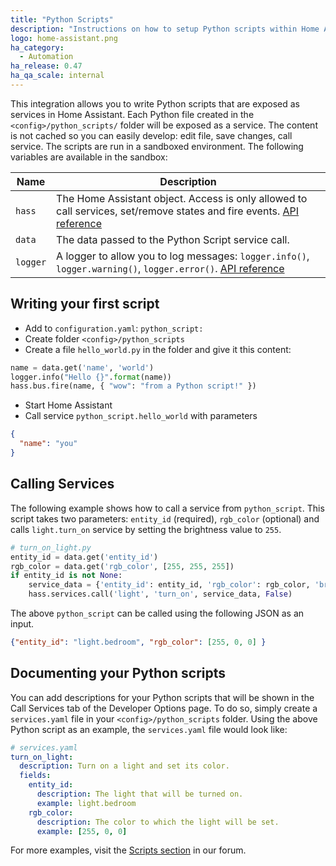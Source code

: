 ```yaml
---
title: "Python Scripts"
description: "Instructions on how to setup Python scripts within Home Assistant."
logo: home-assistant.png
ha_category:
  - Automation
ha_release: 0.47
ha_qa_scale: internal
---
```


This integration allows you to write Python scripts that are exposed as services in Home Assistant. Each Python file created in the `<config>/python_scripts/` folder will be exposed as a service. The content is not cached so you can easily develop: edit file, save changes, call service. The scripts are run in a sandboxed environment. The following variables are available in the sandbox:

| Name | Description |
| ---- | ----------- |
| `hass` | The Home Assistant object. Access is only allowed to call services, set/remove states and fire events. [API reference][hass-api]
| `data` | The data passed to the Python Script service call.
| `logger` | A logger to allow you to log messages: `logger.info()`, `logger.warning()`, `logger.error()`. [API reference][logger-api]

[hass-api]: /developers/development_hass_object/
[logger-api]: https://docs.python.org/3.4/library/logging.html#logger-objects

## Writing your first script

 - Add to `configuration.yaml`: `python_script:`
 - Create folder `<config>/python_scripts`
 - Create a file `hello_world.py` in the folder and give it this content:

```python
name = data.get('name', 'world')
logger.info("Hello {}".format(name))
hass.bus.fire(name, { "wow": "from a Python script!" })
```

 - Start Home Assistant
 - Call service `python_script.hello_world` with parameters

```json
{
  "name": "you"
}
```

## Calling Services

The following example shows how to call a service from `python_script`. This script takes two parameters: `entity_id` (required), `rgb_color` (optional) and calls `light.turn_on` service by setting the brightness value to `255`.

```python
# turn_on_light.py
entity_id = data.get('entity_id')
rgb_color = data.get('rgb_color', [255, 255, 255])
if entity_id is not None:
    service_data = {'entity_id': entity_id, 'rgb_color': rgb_color, 'brightness': 255 }
    hass.services.call('light', 'turn_on', service_data, False)
```
The above `python_script` can be called using the following JSON as an input.

```json
{"entity_id": "light.bedroom", "rgb_color": [255, 0, 0] }
```

## Documenting your Python scripts

You can add descriptions for your Python scripts that will be shown in the Call Services tab of the Developer Options page. To do so, simply create a `services.yaml` file in your `<config>/python_scripts` folder. Using the above Python script as an example, the `services.yaml` file would look like:

```yaml
# services.yaml
turn_on_light:
  description: Turn on a light and set its color. 
  fields:
    entity_id:
      description: The light that will be turned on.
      example: light.bedroom
    rgb_color:
      description: The color to which the light will be set.
      example: [255, 0, 0]
```

For more examples, visit the [Scripts section](https://community.home-assistant.io/c/projects/scripts) in our forum.
